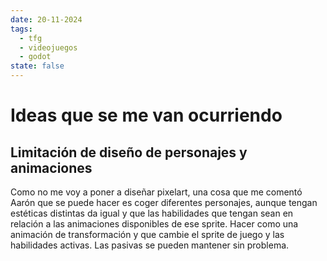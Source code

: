 ```yaml
---
date: 20-11-2024
tags:
  - tfg
  - videojuegos
  - godot
state: false
---
```

# Ideas que se me van ocurriendo

## Limitación de diseño de personajes y animaciones

Como no me voy a poner a diseñar pixelart, una cosa que me comentó Aarón que se puede hacer es coger diferentes personajes, aunque tengan estéticas distintas da igual y que las habilidades que tengan sean en relación a las animaciones disponibles de ese sprite. Hacer como una animación de transformación y que cambie el sprite de juego y las habilidades activas. Las pasivas se pueden mantener sin problema.

